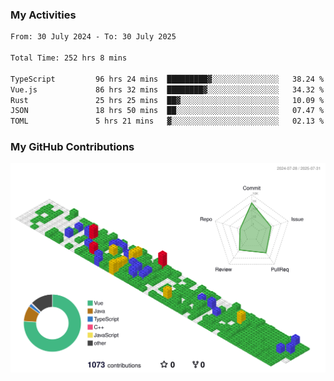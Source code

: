 ### My Activities

<!--START_SECTION:waka-->

```txt
From: 30 July 2024 - To: 30 July 2025

Total Time: 252 hrs 8 mins

TypeScript         96 hrs 24 mins  █████████▓░░░░░░░░░░░░░░░   38.24 %
Vue.js             86 hrs 32 mins  ████████▓░░░░░░░░░░░░░░░░   34.32 %
Rust               25 hrs 25 mins  ██▓░░░░░░░░░░░░░░░░░░░░░░   10.09 %
JSON               18 hrs 50 mins  ██░░░░░░░░░░░░░░░░░░░░░░░   07.47 %
TOML               5 hrs 21 mins   ▓░░░░░░░░░░░░░░░░░░░░░░░░   02.13 %
```

<!--END_SECTION:waka-->

### My GitHub Contributions

![](./profile-3d-contrib/profile-gitblock.svg)
